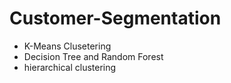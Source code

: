 # Customer-Segmentation

- K-Means Clusetering
- Decision Tree and Random Forest
- hierarchical clustering

